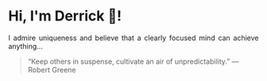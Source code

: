 # Hi, I'm Derrick 👋!
<p align="justify">I admire uniqueness and believe that a clearly focused mind can achieve anything...</p> 
<!-- #quote-start -->
<blockquote>&ldquo;Keep others in suspense, cultivate an air of unpredictability.&rdquo; &mdash; <footer>Robert Greene</footer></blockquote>
<!-- #quote-end -->
